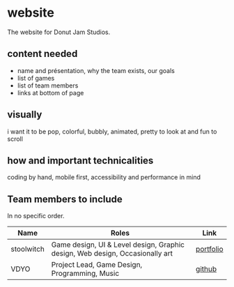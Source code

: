 # website
The website for Donut Jam Studios.

## content needed

- name and présentation, why the team exists, our goals
- list of games
- list of team members
- links at bottom of page

## visually

i want it to be pop, colorful, bubbly, animated, pretty to look at and fun to scroll

## how and important technicalities

coding by hand, mobile first, accessibility and performance in mind

## Team members to include

In no specific order.

| Name  |  Roles | Link  |
|---|---|---|
|  stoolwitch | Game design, UI & Level design, Graphic design, Web design, Occasionally art  | [portfolio](https://nyxviolet.com)  |
|  VDYO | Project Lead, Game Design, Programming, Music  |  [github](https://github.com/lacpe) |

